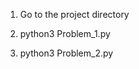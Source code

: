 <!-- The steps to run the following code involves two very basic steps: -->
<!-- All the libraries used in my code are standard libraries including numpy, matplotlib, pandas and cv2 -->

1. Go to the project directory

<!-- //This generates two images, one with the red ball threshold done and another where curve fitting has been performed -->
2. python3 Problem_1.py 

 <!-- //This generates 3 figures, each of which contain side to side comparison of output from Standard Least Square, Total Least Square and RANSAC -->
3. python3 Problem_2.py 
